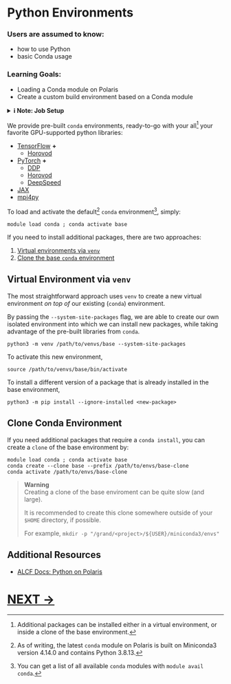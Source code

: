 # Python Environments

### Users are assumed to know:
* how to use Python
* basic Conda usage
### Learning Goals:
* Loading a Conda module on Polaris
* Create a custom build environment based on a Conda module


<details closed><summary><b>ℹ️ Note: Job Setup</b></summary>
<p>
  
> **Note**
> <br> The instructions below should be **ran directly from a compute node**.
>
> Explicitly, to request an interactive job (from `polaris-login`):
> ```Shell
> qsub -A <project> -q debug-scaling -l select=2 -l walltime=01:00:00 -I
> ```
> Refer to
> [job scheduling and execution](https://docs.alcf.anl.gov/running-jobs/job-and-queue-scheduling/)
> for additional information.
>

> **Warning**
> <br> In addition, all example paths specified below should be replaced by a
> suitably chosen destination.
>
> For example,
> ```Shell
> /path/to/miniconda3/envs/
> ```
> would be replaced by
> ```Shell
> /lus/grand/projects/datascience/foremans/miniconda3/envs/
> ```

</p>
</details>

We provide pre-built `conda` environments, ready-to-go with your all[^all] your favorite GPU-supported python libraries:

- [TensorFlow](https://docs.alcf.anl.gov/polaris/data-science-workflows/frameworks/tensorflow/) **\+**
  - [Horovod](https://horovod.readthedocs.io/en/stable/tensorflow.html)
- [PyTorch](https://docs.alcf.anl.gov/polaris/data-science-workflows/frameworks/pytorch/) **\+**
  - [DDP](https://pytorch.org/tutorials/beginner/dist_overview.html)
  - [Horovod](https://horovod.readthedocs.io/en/stable/pytorch.html)
  - [DeepSpeed](https://docs.alcf.anl.gov/polaris/data-science-workflows/frameworks/deepspeed/)
- [JAX](https://jax.readthedocs.io/en/latest/)
- [mpi4py](https://mpi4py.readthedocs.io/en/stable/)

To load and activate the default[^versions] `conda` environment[^conda1], simply:

```Shell
module load conda ; conda activate base
```

If you need to install additional packages, there are two approaches:

1. [Virtual environments via `venv`](#virtual-environment-via-venv)
2. [Clone the base `conda` environment](#clone-conda-environment)

## Virtual Environment via `venv`

The most straightforward approach uses `venv` to create a new virtual
environment _on top of_ our existing (`conda`) environment.

By passing the `--system-site-packages` flag, we are able to create our own
isolated environment into which we can install new packages, while taking
advantage of the pre-built libraries from `conda`.

```Shell
python3 -m venv /path/to/venvs/base --system-site-packages
```

To activate this new environment,

```Shell
source /path/to/venvs/base/bin/activate
```

To install a different version of a package that is already installed in the
base environment,

```Shell
python3 -m pip install --ignore-installed <new-package>
```

## Clone Conda Environment

If you need additional packages that require a `conda install`, you can create
a `clone` of the base environment by:

```Shell
module load conda ; conda activate base
conda create --clone base --prefix /path/to/envs/base-clone
conda activate /path/to/envs/base-clone
```

> **Warning**
> <br> Creating a clone of the base enviroment
> can be quite slow (and large).
>
> It is recommended to create this clone somewhere
> outside of your `$HOME` directory, if possible.
>
> For example,
> `mkdir -p "/grand/<project>/${USER}/miniconda3/envs"`


## Additional Resources

- [ALCF Docs: Python on Polaris](https://docs.alcf.anl.gov/polaris/data-science-workflows/python/)


[^versions]:
    As of writing, the latest `conda` module on Polaris is built on Miniconda3
    version 4.14.0 and contains Python 3.8.13.
[^all]:
    Additional packages can be installed either in a virtual environment, or
    inside a clone of the base environment.
[^conda1]:
    You can get a list of all available `conda` modules with `module avail conda`.

# [NEXT ->](04_jupyterNotebooks.md)
